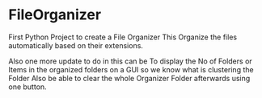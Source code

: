 # FileOrganizer
First Python Project to create a File Organizer
This Organize the files automatically based on their extensions.




Also one more update to do in this can be 
To display the No of Folders or Items in the organized folders on a GUI so we know what is clustering the Folder
Also be able to clear the whole Organizer Folder afterwards using one button.
